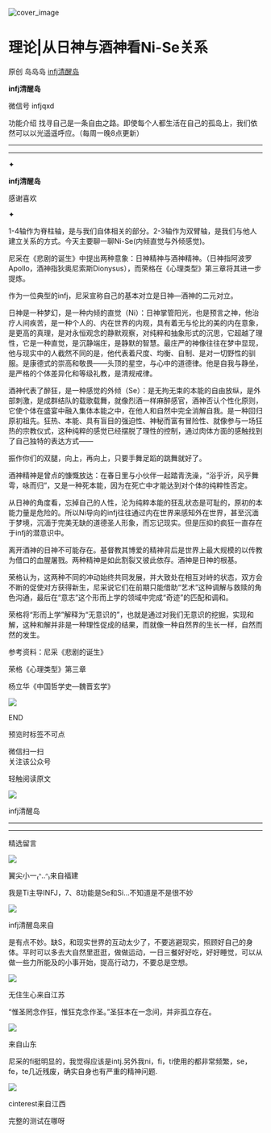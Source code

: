 ![cover_image](https://mmbiz.qlogo.cn/mmbiz_jpg/DZCdtia4bJxpJuY86okicao2XPlBW2zRweibFq0agYQoSxsuqxzFM8HevVc0aGybebMcuNdibKAnaOzs7serCTGN3w/0?wx_fmt=jpeg)

#  理论|从日神与酒神看Ni-Se关系

原创  岛岛岛  [ infj清醒岛 ](javascript:void\(0\);)

**infj清醒岛**

微信号  infjqxd

功能介绍  找寻自己是一条自由之路。即使每个人都生活在自己的孤岛上，我们依然可以以光遥遥呼应。（每周一晚8点更新）

__ __

__ _ _

✦

  

**infj清醒岛**

感谢喜欢

✦

  

1-4轴作为脊柱轴，是与我们自体相关的部分。2-3轴作为双臂轴，是我们与他人建立关系的方式。今天主要聊一聊Ni-Se(内倾直觉与外倾感觉)。

尼采在《悲剧的诞生》中提出两种意象：日神精神与酒神精神。（日神指阿波罗Apollo，酒神指狄奥尼索斯Dionysus），而荣格在《心理类型》第三章将其进一步提炼。

  

作为一位典型的infj，尼采宣称自己的基本对立是日神—酒神的二元对立。

日神是一种梦幻，是一种内倾的直觉（Ni）：日神掌管阳光，也是预言之神，他治疗人间疾苦，是一种个人的、内在世界的内观，具有着无与伦比的美的内在意象，是更高的真理，是对永恒观念的静默观察，对纯粹和抽象形式的沉思，它超越了理性，它是一种直觉，是沉静端庄，是静默的智慧。最庄严的神像往往在梦中显现，他与现实中的人截然不同的是，他代表着尺度、均衡、自制、是对一切野性的驯服。是康德式的崇高和敬畏——头顶的星空，与心中的道德律。他是自我与静坐，是严格的个体差异化和等级礼教，是清规戒律。

酒神代表了醉狂，是一种感觉的外倾（Se）：是无拘无束的本能的自由放纵，是外部刺激，是成群结队的载歌载舞，就像烈酒一样麻醉感官，酒神否认个性化原则，它使个体在盛宴中融入集体本能之中，在他人和自然中完全消解自我。是一种回归原初祖先。狂热、本能、具有盲目的强迫性、神秘而富有冒险性、就像参与一场狂热的宗教仪式，这种纯粹的感觉已经摆脱了理性的控制，通过肉体方面的感触找到了自己独特的表达方式——

振作你们的双腿，向上，再向上，只要手舞足蹈的跳舞就好了。

酒神精神是曾点的慷慨放达：在春日里与小伙伴一起踏青洗澡，“浴乎沂，风乎舞雩，咏而归”，又是一种死本能，因为在死亡中才能达到对个体的纯粹性否定。

从日神的角度看，忘掉自己的人性，沦为纯粹本能的狂乱状态是可耻的，原初的本能力量是危险的。所以Ni导向的infj往往通过内在世界来感知外在世界，甚至沉湎于梦境，沉湎于完美无缺的道德圣人形象，而忘记现实。但是压抑的疯狂一直存在于infj的潜意识中。

  

离开酒神的日神不可能存在。基督教其博爱的精神背后是世界上最大规模的以传教为借口的血腥屠戮。两种精神是如此割裂又彼此依存。酒神是日神的根基。

荣格认为，这两种不同的冲动始终共同发展，并大致处在相互对峙的状态，双方会不断的促使对方获得新生，尼采说它们在前期只能借助“艺术”这种调解与救赎的角色沟通，最后在“意志”这个形而上学的领域中完成“奇迹”的匹配和调和。

荣格将“形而上学”解释为“无意识的”，也就是通过对我们无意识的挖掘，实现和解，这种和解并非是一种理性促成的结果，而就像一种自然界的生长一样，自然而然的发生。

参考资料：尼采《悲剧的诞生》

荣格《心理类型》第三章

杨立华《中国哲学史—魏晋玄学》

  

![](https://mmbiz.qpic.cn/mmbiz_gif/7FiadXCUBpqt43ySAFleQonQAWQDMwvCPOiaiaFlUYSG8ibicVqc4d5rBa4niaAWr9DmauJ43FCich2gaNDU6PiaKZQf6w/640?wx_fmt=gif)

END  

预览时标签不可点

微信扫一扫  
关注该公众号



轻触阅读原文

![](http://mmbiz.qpic.cn/mmbiz_png/DZCdtia4bJxpcRrqEcIicNn7icChObS1Eqm6u2hlN1LGAHvlMHZg6O2a3A47KdeC6IqvVTuryNZQpDFQ1LX3JvT9w/0?wx_fmt=png)

infj清醒岛







****



****





精选留言

![](http://mmsns.qpic.cn/mmsns/iaxNB5XaibCeLTYWIUGCYm7cS1kFxTx4ibUSEBZJ6VnOdXPDItJ9PaGRg/0)

翼尖小一₍ᐢ..ᐢ₎来自福建

我是Ti主导INFJ，7、8功能是Se和Si…不知道是不是很不妙

![](http://wx.qlogo.cn/mmhead/Q3auHgzwzM4icoibBPppWkMrbLG1lB8KhWHaiaiabBib87BTTdVQC8Cyacg/64)

infj清醒岛来自

是有点不妙。缺S，和现实世界的互动太少了，不要逃避现实，照顾好自己的身体。平时可以多去大自然里逛逛，做做运动，一日三餐好好吃，好好睡觉，可以从做一些力所能及的小事开始，提高行动力，不要总是空想。

![](http://mmsns.qpic.cn/mmsns/iaxNB5XaibCeLTYWIUGCYm7cS1kFxTx4ibUSEBZJ6VnOdXPDItJ9PaGRg/0)

无住生心来自江苏

“惟圣罔念作狂，惟狂克念作圣。”圣狂本在一念间，并非孤立存在。

![](http://mmsns.qpic.cn/mmsns/iaxNB5XaibCeLTYWIUGCYm7cS1kFxTx4ibUSEBZJ6VnOdXPDItJ9PaGRg/0)

来自山东

尼采的fi挺明显的，我觉得应该是intj.另外我ni，fi，ti使用的都非常频繁，se，fe，te几近残废，确实自身也有严重的精神问题.

![](http://mmsns.qpic.cn/mmsns/iaxNB5XaibCeLTYWIUGCYm7cS1kFxTx4ibUSEBZJ6VnOdXPDItJ9PaGRg/0)

cinterest来自江西

完整的测试在哪呀

